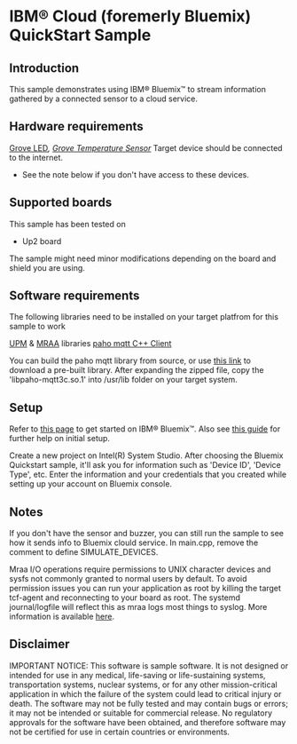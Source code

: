 # IBM® Cloud (foremerly Bluemix) QuickStart Sample


## Introduction
This sample demonstrates using IBM® Bluemix™ to stream information gathered by a connected sensor to a cloud service.


## Hardware requirements

[Grove LED](http://wiki.seeed.cc/Grove-LED_Socket_Kit/)*, [Grove Temperature Sensor](http://wiki.seeed.cc/Grove-Temperature_Sensor/)*
Target device should be connected to the internet.

* See the note below if you don't have access to these devices.

## Supported boards

This sample has been tested on
- Up2 board

The sample might need minor modifications depending on the board and shield you are using.

## Software requirements

The following libraries need to be installed on your target platfrom for this sample to work

[UPM](https://github.com/intel-iot-devkit/upm) & [MRAA](https://github.com/intel-iot-devkit/mraa) libraries
[paho mqtt C++ Client](https://www.eclipse.org/paho/clients/cpp/)

You can build the paho mqtt library from source, or use [this link](https://www.eclipse.org/downloads/download.php?file=/paho/1.3/eclipse-paho-mqtt-c-unix-1.2.0.tar.gz) to download a pre-built library. After expanding the zipped file, copy the 'libpaho-mqtt3c.so.1' into 
/usr/lib folder on your target system.

## Setup

Refer to [this page](https://console.bluemix.net/) to get started on IBM®  Bluemix™. Also see [this guide](https://github.com/intel-iot-devkit/iot-samples-cloud-setup/blob/master/bluemix-mqtt.md) for further help on initial setup.


Create a new project on Intel(R) System Studio. After choosing the Bluemix Quickstart sample, it'll ask you for information such as 'Device ID', 'Device Type', etc. Enter the information and your credentials that you created while setting up your account on Bluemix console.

## Notes

If you don't have the sensor and buzzer, you can still run the sample to see how it sends info to
Bluemix clould service. In main.cpp, remove the comment to define SIMULATE_DEVICES.

Mraa I/O operations require permissions to UNIX character devices and sysfs not commonly granted to normal users by default. To avoid permission issues you can run your application as root by killing the target tcf-agent and reconnecting to your board as root. The systemd journal/logfile will reflect this as mraa logs most things to syslog. More information is available [here](https://github.com/intel-iot-devkit/mraa/blob/master/docs/debugging.md).

## Disclaimer
IMPORTANT NOTICE: This software is sample software. It is not designed or intended for use in any medical, life-saving or life-sustaining systems, transportation systems, nuclear systems, or for any other mission-critical application in which the failure of the system could lead to critical injury or death. The software may not be fully tested and may contain bugs or errors; it may not be intended or suitable for commercial release. No regulatory approvals for the software have been obtained, and therefore software may not be certified for use in certain countries or environments.
